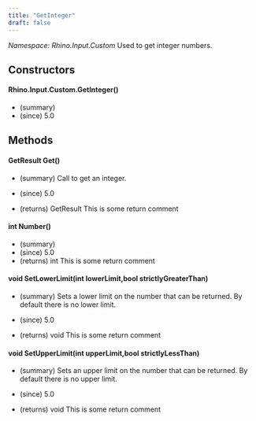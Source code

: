 ```yaml
---
title: "GetInteger"
draft: false
---
```


*Namespace: Rhino.Input.Custom*
Used to get integer numbers.
## Constructors
#### Rhino.Input.Custom.GetInteger()
- (summary) 
- (since) 5.0
## Methods
#### GetResult Get()
- (summary) 
     Call to get an integer.
     
- (since) 5.0
- (returns) GetResult This is some return comment
#### int Number()
- (summary) 
- (since) 5.0
- (returns) int This is some return comment
#### void SetLowerLimit(int lowerLimit,bool strictlyGreaterThan)
- (summary) 
     Sets a lower limit on the number that can be returned.
     By default there is no lower limit.
     
- (since) 5.0
- (returns) void This is some return comment
#### void SetUpperLimit(int upperLimit,bool strictlyLessThan)
- (summary) 
     Sets an upper limit on the number that can be returned.
     By default there is no upper limit.
     
- (since) 5.0
- (returns) void This is some return comment
